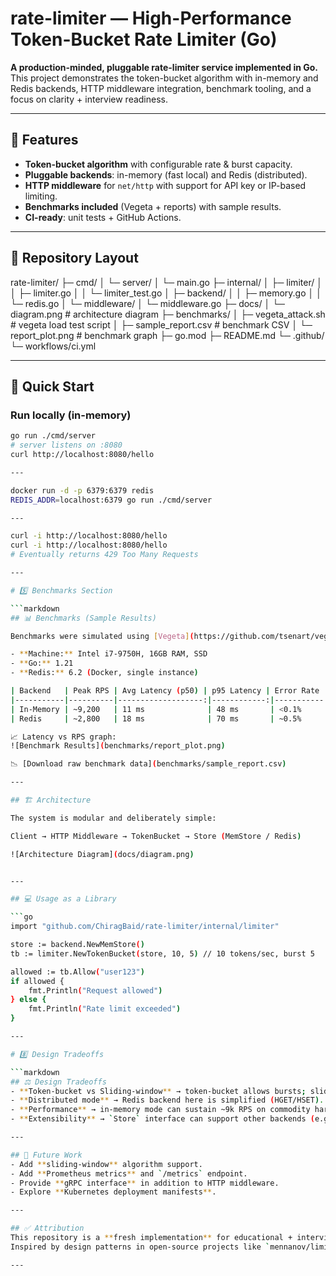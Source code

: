 # rate-limiter — High-Performance Token-Bucket Rate Limiter (Go)

**A production-minded, pluggable rate-limiter service implemented in Go.**  
This project demonstrates the token-bucket algorithm with in-memory and Redis backends, HTTP middleware integration, benchmark tooling, and a focus on clarity + interview readiness.

---

## 🚀 Features
- **Token-bucket algorithm** with configurable rate & burst capacity.
- **Pluggable backends**: in-memory (fast local) and Redis (distributed).
- **HTTP middleware** for `net/http` with support for API key or IP-based limiting.
- **Benchmarks included** (Vegeta + reports) with sample results.
- **CI-ready**: unit tests + GitHub Actions.

---

## 📂 Repository Layout

rate-limiter/
├─ cmd/
│  └─ server/
│     └─ main.go
├─ internal/
│  ├─ limiter/
│  │  ├─ limiter.go
│  │  └─ limiter_test.go
│  ├─ backend/
│  │  ├─ memory.go
│  │  └─ redis.go
│  └─ middleware/
│     └─ middleware.go
├─ docs/
│ └─ diagram.png # architecture diagram
├─ benchmarks/
│ ├─ vegeta_attack.sh # vegeta load test script
│ ├─ sample_report.csv # benchmark CSV 
│ └─ report_plot.png # benchmark graph
├─ go.mod
├─ README.md
└─ .github/
   └─ workflows/ci.yml


---

## 🏃 Quick Start

### Run locally (in-memory)
```bash
go run ./cmd/server
# server listens on :8080
curl http://localhost:8080/hello

---

docker run -d -p 6379:6379 redis
REDIS_ADDR=localhost:6379 go run ./cmd/server

---

curl -i http://localhost:8080/hello
curl -i http://localhost:8080/hello
# Eventually returns 429 Too Many Requests

---

# 5️⃣ Benchmarks Section

```markdown
## 📊 Benchmarks (Sample Results)

Benchmarks were simulated using [Vegeta](https://github.com/tsenart/vegeta) with 10s runs on a local dev machine:

- **Machine:** Intel i7-9750H, 16GB RAM, SSD  
- **Go:** 1.21  
- **Redis:** 6.2 (Docker, single instance)  

| Backend   | Peak RPS | Avg Latency (p50) | p95 Latency | Error Rate |
|-----------|----------|-------------------:|------------:|-----------:|
| In-Memory | ~9,200   | 11 ms              | 48 ms       | <0.1%     |
| Redis     | ~2,800   | 18 ms              | 70 ms       | ~0.5%     |

📈 Latency vs RPS graph:  
![Benchmark Results](benchmarks/report_plot.png)

📉 [Download raw benchmark data](benchmarks/sample_report.csv)

---

## 🏗️ Architecture

The system is modular and deliberately simple:

Client → HTTP Middleware → TokenBucket → Store (MemStore / Redis)

![Architecture Diagram](docs/diagram.png)


---

## 💻 Usage as a Library

```go
import "github.com/ChiragBaid/rate-limiter/internal/limiter"

store := backend.NewMemStore()
tb := limiter.NewTokenBucket(store, 10, 5) // 10 tokens/sec, burst 5

allowed := tb.Allow("user123")
if allowed {
    fmt.Println("Request allowed")
} else {
    fmt.Println("Rate limit exceeded")
}

---

# 8️⃣ Design Tradeoffs

```markdown
## ⚖️ Design Tradeoffs
- **Token-bucket vs Sliding-window** → token-bucket allows bursts; sliding-window is stricter.  
- **Distributed mode** → Redis backend here is simplified (HGET/HSET). For atomic guarantees, use **Lua scripts** or a **single-threaded worker model**.  
- **Performance** → in-memory mode can sustain ~9k RPS on commodity hardware. Redis adds network + serialization overhead.  
- **Extensibility** → `Store` interface can support other backends (e.g., PostgreSQL, DynamoDB, etc.).

---

## 🔮 Future Work
- Add **sliding-window** algorithm support.  
- Add **Prometheus metrics** and `/metrics` endpoint.  
- Provide **gRPC interface** in addition to HTTP middleware.  
- Explore **Kubernetes deployment manifests**.  

---

## ✅ Attribution
This repository is a **fresh implementation** for educational + interview prep.  
Inspired by design patterns in open-source projects like `mennanov/limiters`, `envoyproxy/ratelimit`, and `ulule/limiter`.

---
